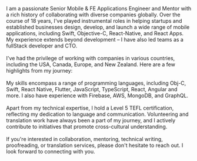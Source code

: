 <!-- I had a chance to collaborate with small and big companies in different industries all around the world (Canada/US/France/New Zealand/Switzerland) and this by helping them, designing, implementing and submitting their products.
<br><br>
During these last 14 years, I was able to build strong experiences in Back-end and Front-end development which helped me to act as mobile and fullStack developer, team lead and CTO.
<br><br> -->

I am a passionate Senior Mobile & FE Applications Engineer and Mentor with a rich history of collaborating with diverse companies globally. Over the course of 18 years, I've played instrumental roles in helping startups and established businesses design, develop, and launch a wide range of mobile applications, including Swift, Objective-C, React-Native, and React Apps. My experience extends beyond development – I have also led teams as a fullStack developer and CTO.
<br><br>
I've had the privilege of working with companies in various countries, including the USA, Canada, Europe, and New Zealand. Here are a few highlights from my journey:
<br><br>
My skills encompass a range of programming languages, including Obj-C, Swift, React Native, Flutter, JavaScript, TypeScript, React, Angular and more. I also have experience with Firebase, AWS, MongoDB, and GraphQL.
<br><br>
Apart from my technical expertise, I hold a Level 5 TEFL certification, reflecting my dedication to language and communication. Volunteering and translation work have always been a part of my journey, and I actively contribute to initiatives that promote cross-cultural understanding.
<br><br>
If you're interested in collaboration, mentoring, technical writing, proofreading, or translation services, please don't hesitate to reach out. I look forward to connecting with you.
